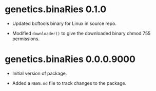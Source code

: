# genetics.binaRies 0.1.0

* Updated bcftools binary for Linux in source repo.

* Modified `downloader()` to give the downloaded binary chmod 755 permissions.

# genetics.binaRies 0.0.0.9000

* Initial version of package.

* Added a `NEWS.md` file to track changes to the package.
